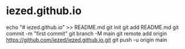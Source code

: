 # iezed.github.io

echo "# iezed.github.io" >> README.md
git init
git add README.md
git commit -m "first commit"
git branch -M main
git remote add origin https://github.com/iezed/iezed.github.io.git
git push -u origin main
